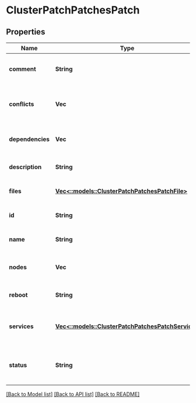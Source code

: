 # ClusterPatchPatchesPatch

## Properties
Name | Type | Description | Notes
------------ | ------------- | ------------- | -------------
**comment** | **String** | A long comment about the patch. | [optional] [default to null]
**conflicts** | **Vec<String>** | Other patches that this patch conflicts with. | [optional] [default to null]
**dependencies** | **Vec<String>** | Other patches that this patch depends on. | [optional] [default to null]
**description** | **String** | A short description of the patch. | [optional] [default to null]
**files** | [**Vec<::models::ClusterPatchPatchesPatchFile>**](ClusterPatchPatchesPatchFile.md) | The files contained in this patch. | [optional] [default to null]
**id** | **String** | A unique identifier for the patch. | [optional] [default to null]
**name** | **String** | The name of the patch. | [optional] [default to null]
**nodes** | **Vec<i32>** | The nodes that this patch is installed on. | [optional] [default to null]
**reboot** | **String** | Describes the reboot requirements | [optional] [default to null]
**services** | [**Vec<::models::ClusterPatchPatchesPatchService>**](ClusterPatchPatchesPatchService.md) | The services affected during the patch deployment | [optional] [default to null]
**status** | **String** | The intallation status of this patch on the cluster. | [optional] [default to null]

[[Back to Model list]](../README.md#documentation-for-models) [[Back to API list]](../README.md#documentation-for-api-endpoints) [[Back to README]](../README.md)


